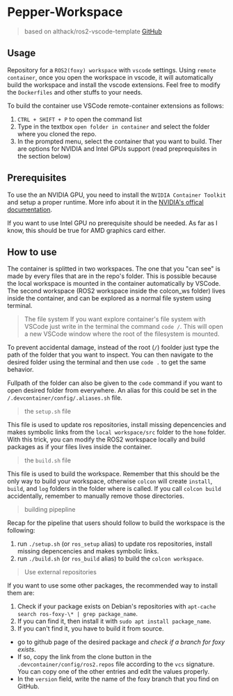# Pepper-Workspace

> based on althack/ros2-vscode-template [GitHub](https://github.com/athackst/vscode_ros2_workspace)

## Usage

Repository for a `ROS2(foxy) workspace` with `vscode` settings. Using `remote container`, once you open the workspace in vscode, it will automatically build the workspace and install the vscode extensions. Feel free to modify the `Dockerfiles` and other stuffs to your needs.

To build the container use VSCode remote-container extensions as follows:
1. `CTRL + SHIFT + P` to open the command list
2. Type in the textbox `open folder in container` and select the folder where you cloned the repo.
3. In the prompted menu, select the container that you want to build. Ther are options for NVIDIA and Intel GPUs support (read preprequisites in the section below)

## Prerequisites

To use the an NVIDIA GPU, you need to install the `NVIDIA Container Toolkit` and setup a proper runtime. More info about it in the [NVIDIA's offical documentation](https://docs.nvidia.com/datacenter/cloud-native/container-toolkit/latest/install-guide.html).

If you want to use Intel GPU no prerequisite should be needed. As far as I know, this should be true for AMD graphics card either.

## How to use

The container is splitted in two workspaces. The one that you "can see" is made by every files that are in the repo's folder. This is possible because the local workspace is mounted in the container automatically by VSCode. The second workspace (ROS2 workspace inside the colcon_ws folder) lives inside the container, and can be explored as a normal file system using terminal.

>The file system
If you want explore container's file system with VSCode just write in the terminal the command `code /`. This will open a new VSCode window where the root of the filesystem is mounted. 

To prevent accidental damage, instead of the root (`/`) foolder just type the path of the folder that you want to inspect. You can then navigate to the desired folder using the terminal and then use `code .` to get the same behavior. 

Fullpath of the folder can also be given to the `code` command if you want to open desired folder from everywhere. An alias for this could be set in the `/.devcontainer/config/.aliases.sh` file.

>the `setup.sh` file

This file is used to update ros repositories, install missing depencencies and makes symbolic links from the `local workspace/src` folder to the `home` folder. With this trick, you can modify the ROS2 workspace locally and build packages as if your files lives inside the container.

>the `build.sh` file

This file is used to build the workspace. Remember that this should be the only way to build your workspace, otherwise `colcon` will create `install`, `build`, and `log` folders in the folder where is called. If you call `colcon build` accidentally, remember to manually remove those directories.


> building pipepline

Recap for the pipeline that users should follow to build the workspace is the following:

1. run `./setup.sh` (or `ros_setup` alias) to update ros repositories, install missing depencencies and makes symbolic links.
2. run `./build.sh` (or `ros_build` alias) to build the `colcon workspace`.

> Use external repositories

If you want to use some other packages, the recommended way to install them are:

1. Check if your package exists on Debian's repositories with `apt-cache search ros-foxy-\* | grep package_name`.
2. If you can find it, then install it with `sudo apt install package_name`.
3. If you can't find it, you have to build it from source.
  * go to github page of the desired package and *check if a branch for foxy exists*.
  * If so, copy the link from the clone button in the `.devcontainer/config/ros2.repos` file according to the `vcs` signature. You can copy one of the other entries and edit the values properly.
  * In the `version` field, write the name of the foxy branch that you find on GitHub.
